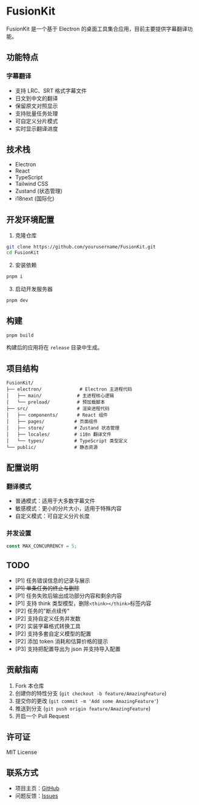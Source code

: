 # FusionKit

FusionKit 是一个基于 Electron 的桌面工具集合应用，目前主要提供字幕翻译功能。

## 功能特点

### 字幕翻译

- 支持 LRC、SRT 格式字幕文件
- 日文到中文的翻译
- 保留原文对照显示
- 支持批量任务处理
- 可自定义分片模式
- 实时显示翻译进度

## 技术栈

- Electron
- React
- TypeScript
- Tailwind CSS
- Zustand (状态管理)
- i18next (国际化)

## 开发环境配置

1. 克隆仓库

```bash
git clone https://github.com/yourusername/FusionKit.git
cd FusionKit
```

2. 安装依赖

```bash
pnpm i
```

3. 启动开发服务器

```bash
pnpm dev
```

## 构建

```bash
pnpm build
```

构建后的应用将在 `release` 目录中生成。

## 项目结构

```plaintext
FusionKit/
├── electron/              # Electron 主进程代码
│   ├── main/             # 主进程核心逻辑
│   └── preload/          # 预加载脚本
├── src/                  # 渲染进程代码
│   ├── components/       # React 组件
│   ├── pages/           # 页面组件
│   ├── store/           # Zustand 状态管理
│   ├── locales/         # i18n 翻译文件
│   └── types/           # TypeScript 类型定义
└── public/              # 静态资源
```

## 配置说明

### 翻译模式

- 普通模式：适用于大多数字幕文件
- 敏感模式：更小的分片大小，适用于特殊内容
- 自定义模式：可自定义分片长度

### 并发设置

```13:13:src/store/tools/subtitle/useSubtitleTranslatorStore.ts
const MAX_CONCURRENCY = 5;
```

## TODO

- [P1] 任务错误信息的记录与展示
- ~~[P1] 单条任务的终止与删除~~
- [P1] 任务失败后输出成功部分内容和剩余内容
- [P1] 支持 think 类型模型，删除`<think></think>`标签内容
- [P2] 任务的"断点续传"
- [P2] 支持自定义任务并发数
- [P2] 实装字幕格式转换工具
- [P2] 支持多套自定义模型的配置
- [P2] 添加 token 消耗和估算价格的提示
- [P3] 支持把配置导出为 json 并支持导入配置

## 贡献指南

1. Fork 本仓库
2. 创建你的特性分支 (`git checkout -b feature/AmazingFeature`)
3. 提交你的更改 (`git commit -m 'Add some AmazingFeature'`)
4. 推送到分支 (`git push origin feature/AmazingFeature`)
5. 开启一个 Pull Request

## 许可证

MIT License

## 联系方式

- 项目主页：[GitHub](https://github.com/QiuYeDx/FusionKit)
- 问题反馈：[Issues](https://github.com/QiuYeDx/FusionKit/issues)
